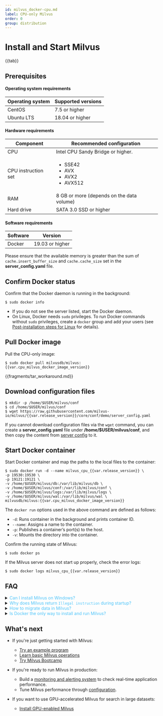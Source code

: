 ```yaml
---
id: milvus_docker-cpu.md
label: CPU-only Milvus
order: 0
group: distribution
---
```


# Install and Start Milvus

{{tab}} 

## Prerequisites

#### Operating system requirements

| Operating system | Supported versions                              |
| :--------------- | :----------------------------------------------------------- |
| CentOS           | 7.5 or higher                                                |
| Ubuntu LTS       | 18.04 or higher                                              |

#### Hardware requirements

| Component | Recommended configuration             |
| ---------- | ------------------------------------- |
| CPU        | Intel CPU Sandy Bridge or higher. |
| CPU instruction set | <ul><li>SSE42</li><li>AVX</li><li>AVX2</li><li>AVX512</li></ul> |
| RAM        | 8 GB or more (depends on the data volume) |
| Hard drive | SATA 3.0 SSD or higher                |

#### Software requirements

| Software     | Version                                |
| ------- | -------------------------------------- |
| Docker  | 19.03 or higher                             |

<div class="alert note">
Please ensure that the available memory is greater than the sum of <code>cache.insert_buffer_size</code> and <code>cache.cache_size</code> set in the <b>server_config.yaml</b> file.
</div>

## Confirm Docker status

Confirm that the Docker daemon is running in the background:

```shell
$ sudo docker info
```

<div class="alert note">
<ul>
<li>If you do not see the server listed, start the Docker daemon.</li>
<li>On Linux, Docker needs <code>sudo</code> privileges. To run Docker commands without <code>sudo</code> privileges, create a <code>docker</code> group and add your users (see <a href="https://docs.docker.com/install/linux/linux-postinstall/">Post-installation steps for Linux</a> for details).</li>
</ul>
</div>

## Pull Docker image

Pull the CPU-only image:

```shell
$ sudo docker pull milvusdb/milvus:{{var.cpu_milvus_docker_image_version}}
```
{{fragments/tar_workaround.md}}


## Download configuration files

```shell
$ mkdir -p /home/$USER/milvus/conf
$ cd /home/$USER/milvus/conf
$ wget https://raw.githubusercontent.com/milvus-io/milvus/{{var.release_version}}/core/conf/demo/server_config.yaml
```

<div class="alert note">
If you cannot download configuration files via the <code>wget</code> command, you can create a <b>server_config.yaml</b> file under <b>/home/$USER/milvus/conf</b>, and then copy the content from <a href="https://github.com/milvus-io/milvus/blob/{{var.release_version}}/core/conf/demo/server_config.yaml">server config</a> to it.
</div>

## Start Docker container

Start Docker container and map the paths to the local files to the container:

```shell
$ sudo docker run -d --name milvus_cpu_{{var.release_version}} \
-p 19530:19530 \
-p 19121:19121 \
-v /home/$USER/milvus/db:/var/lib/milvus/db \
-v /home/$USER/milvus/conf:/var/lib/milvus/conf \
-v /home/$USER/milvus/logs:/var/lib/milvus/logs \
-v /home/$USER/milvus/wal:/var/lib/milvus/wal \
milvusdb/milvus:{{var.cpu_milvus_docker_image_version}}
```

The `docker run` options used in the above command are defined as follows:

- `-d`: Runs container in the background and prints container ID.
- `--name`: Assigns a name to the container.
- `-p`: Publishes a container’s port(s) to the host.
- `-v`: Mounts the directory into the container.

Confirm the running state of Milvus:

```shell
$ sudo docker ps
```

If the Milvus server does not start up properly, check the error logs:

```shell
$ sudo docker logs milvus_cpu_{{var.release_version}}
```

## FAQ

<details>
<summary><font color="#4fc4f9">Can I install Milvus on Windows?</font></summary>
{{fragments/faq_install_windows.md}}
</details>
<details>
<summary><font color="#4fc4f9">Why does Milvus return <code>Illegal instruction</code> during startup?</font></summary>
{{fragments/faq_illegal_instruction_set.md}}
</details>
<details>
<summary><font color="#4fc4f9">How to migrate data in Milvus?</font></summary>
{{fragments/faq_data_migration.md}}
</details>
<details>
<summary><font color="#4fc4f9">Is Docker the only way to install and run Milvus?</font></summary>
{{fragments/faq_install_from_source.md}}
</details>



## What's next

- If you're just getting started with Milvus:

  - [Try an example program](example_code.md)
  - [Learn basic Milvus operations](connect_milvus_python.md)
  - [Try Milvus Bootcamp](https://github.com/zilliz-bootcamp)
  
- If you're ready to run Milvus in production:

  - Build a [monitoring and alerting system](monitor.md) to check real-time application performance.
  - Tune Milvus performance through [configuration](milvus_config.md).
  
- If you want to use GPU-accelerated Milvus for search in large datasets:
  
  - [Install GPU-enabled Milvus](milvus_docker-gpu.md)
